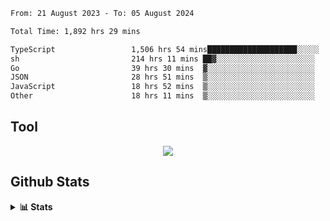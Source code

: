 <!--START_SECTION:waka-->

```txt
From: 21 August 2023 - To: 05 August 2024

Total Time: 1,892 hrs 29 mins

TypeScript                 1,506 hrs 54 mins████████████████████░░░░░   79.63 %
sh                         214 hrs 11 mins ██▓░░░░░░░░░░░░░░░░░░░░░░   11.32 %
Go                         39 hrs 30 mins  ▓░░░░░░░░░░░░░░░░░░░░░░░░   02.09 %
JSON                       28 hrs 51 mins  ▒░░░░░░░░░░░░░░░░░░░░░░░░   01.53 %
JavaScript                 18 hrs 52 mins  ▒░░░░░░░░░░░░░░░░░░░░░░░░   01.00 %
Other                      18 hrs 11 mins  ▒░░░░░░░░░░░░░░░░░░░░░░░░   00.96 %
```

<!--END_SECTION:waka-->

## Tool
<p align="center">
  <a href="https://github.com/chaninlaw">
    <img src="https://skillicons.dev/icons?i=js,typescript,express,nodejs,react,next,postgres,mongodb,html,css,styledcomponents,tailwind,materialui,figma,git,github&perline=8" />
  </a>
</p>

## Github Stats
<details close>
  <summary><b>📊 Stats</b></summary>
  <div align = "center">
    
<picture>
  <source
    srcset="https://github-readme-stats.vercel.app/api?username=chaninlaw&show_icons=true&theme=dark"
    media="(prefers-color-scheme: dark)"
  />
  <source
    srcset="https://github-readme-stats.vercel.app/api?username=chaninlaw&show_icons=true"
    media="(prefers-color-scheme: light), (prefers-color-scheme: no-preference)"
  />
  <img src="https://github-readme-stats.vercel.app/api?username=chaninlaw&show_icons=true" />
</picture>
    
<picture>
  <source
    srcset="https://github-readme-stats.vercel.app/api/top-langs/?username=chaninlaw&layout=donut&theme=dark"
    media="(prefers-color-scheme: dark)"
  />
  <source
    srcset="https://github-readme-stats.vercel.app/api/top-langs/?username=chaninlaw&layout=donut"
    media="(prefers-color-scheme: light), (prefers-color-scheme: no-preference)"
  />
  <img src="https://github-readme-stats.vercel.app/api/top-langs/?username=chaninlaw&layout=donut" />
</picture>
    
  </div>
  
</details>


